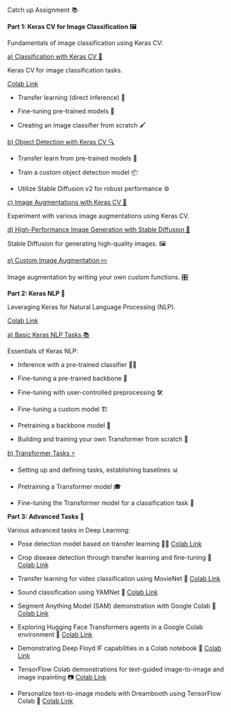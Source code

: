 Catch up Assignment 📚

**Part 1: Keras CV for Image Classification 🖼️**

Fundamentals of image classification using Keras CV:

<ins>a) Classification with Keras CV 🎯</ins>

Keras CV for image classification tasks.

[Colab Link](https://colab.research.google.com/github/sidsanc/258_DeepLearning/blob/main/CatchUp_Assignment/Part1_KerasCV.ipynb)

- Transfer learning (direct inference) 🔄

- Fine-tuning pre-trained models 🔧

- Creating an image classifier from scratch 🖌️

<ins>b) Object Detection with Keras CV 🔍</ins>

- Transfer learn from pre-trained models 🧠

- Train a custom object detection model 📦

- Utilize Stable Diffusion v2 for robust performance ⚙️

<ins>c) Image Augmentations with Keras CV 🌈</ins>

Experiment with various image augmentations using Keras CV. 

<ins>d) High-Performance Image Generation with Stable Diffusion 🎨</ins>

Stable Diffusion for generating high-quality images. 🖼️

<ins>e) Custom Image Augmentation ✏️</ins>

Image augmentation by writing your own custom functions. 🎛️

**Part 2: Keras NLP 📝**

Leveraging Keras for Natural Language Processing (NLP).

[Colab Link](https://colab.research.google.com/github/sidsanc/258_DeepLearning/blob/main/CatchUp_Assignment/Part2_KerasNLP.ipynb)

<ins>a) Basic Keras NLP Tasks 📚</ins>

Essentials of Keras NLP:

- Inference with a pre-trained classifier 👩‍💻

- Fine-tuning a pre-trained backbone 🔧

- Fine-tuning with user-controlled preprocessing 🛠️

- Fine-tuning a custom model 🏗️

- Pretraining a backbone model 📖

- Building and training your own Transformer from scratch 🤖

<ins>b) Transformer Tasks ⚡️</ins>

- Setting up and defining tasks, establishing baselines 📊

- Pretraining a Transformer model 🎓

- Fine-tuning the Transformer model for a classification task 🎯

**Part 3: Advanced Tasks 🔬**

Various advanced tasks in Deep Learning:

- Pose detection model based on transfer learning 🧘‍♂️ [Colab Link](https://colab.research.google.com/github/sidsanc/258_DeepLearning/blob/main/CatchUp_Assignment/Part_3/PoseDetection.ipynb)

- Crop disease detection through transfer learning and fine-tuning 🌾 [Colab Link](https://colab.research.google.com/github/sidsanc/258_DeepLearning/blob/main/CatchUp_Assignment/Part_3/CropDisease.ipynb)

- Transfer learning for video classification using MovieNet 🎥 [Colab Link](https://colab.research.google.com/github/sidsanc/258_DeepLearning/blob/main/CatchUp_Assignment/Part_3/moviNet.ipynb)

- Sound classification using YAMNet 🎵 [Colab Link](https://colab.research.google.com/github/sidsanc/258_DeepLearning/blob/main/CatchUp_Assignment/Part_3/YamNet.ipynb)

- Segment Anything Model (SAM) demonstration with Google Colab 🌟 [Colab Link](https://colab.research.google.com/github/sidsanc/258_DeepLearning/blob/main/CatchUp_Assignment/Part_3/SAM.ipynb)

- Exploring Hugging Face Transformers agents in a Google Colab environment 🤗 [Colab Link](https://colab.research.google.com/github/sidsanc/258_DeepLearning/blob/main/CatchUp_Assignment/Part_3/TransformerAgent.ipynb)

- Demonstrating Deep Floyd IF capabilities in a Colab notebook 🌈 [Colab Link](https://colab.research.google.com/github/sidsanc/258_DeepLearning/blob/main/CatchUp_Assignment/Part_3/DeepFloyd.ipynb)

- TensorFlow Colab demonstrations for text-guided image-to-image and image inpainting 📷 [Colab Link](https://colab.research.google.com/github/sidsanc/258_DeepLearning/blob/main/CatchUp_Assignment/Part_3/Textguided_Image_ipynb.ipynb)

- Personalize text-to-image models with Dreambooth using TensorFlow Colab 🌌 [Colab Link](https://colab.research.google.com/github/sidsanc/258_DeepLearning/blob/main/CatchUp_Assignment/Part_3/DreamBooth.ipynb)

